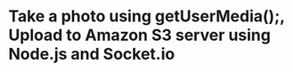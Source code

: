 Take a photo using getUserMedia();, Upload to Amazon S3 server using Node.js and Socket.io
======================
